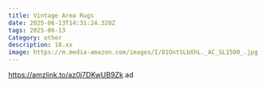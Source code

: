 ```yaml
---
title: Vintage Area Rugs
date: 2025-06-13T14:31:24.328Z
tags: 2025-06-13
Category: other
description: 18.xx
image: https://m.media-amazon.com/images/I/81OntSLbXhL._AC_SL1500_.jpg
---
```

https://amzlink.to/az0j7DKwUB9Zk  ad